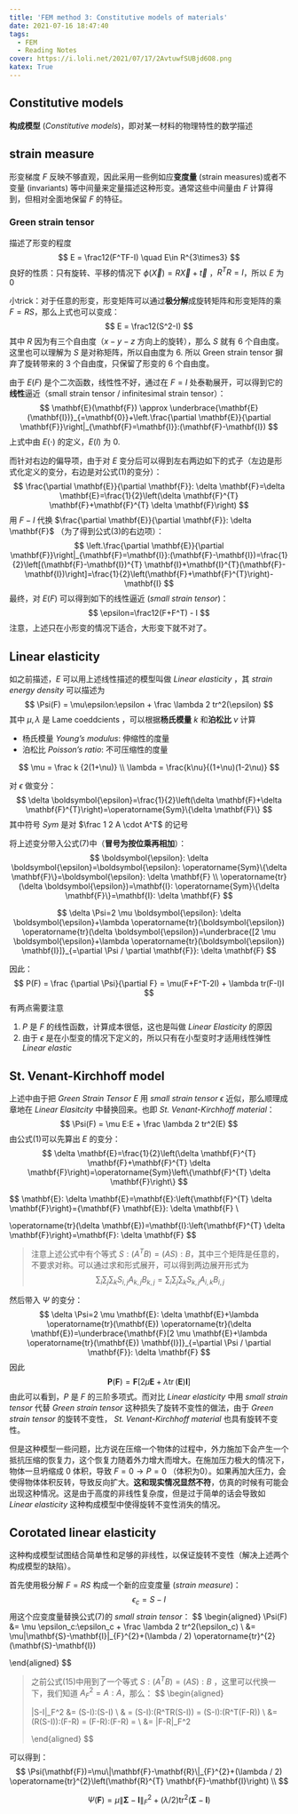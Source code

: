 ```yaml
---
title: 'FEM method 3: Constitutive models of materials'
date: 2021-07-16 18:47:40
tags: 
  - FEM
  - Reading Notes
cover: https://i.loli.net/2021/07/17/2AvtuwfSUBjd6O8.png
katex: True
---
```


## Constitutive models

**构成模型** (*Constitutive models*)，即对某一材料的物理特性的数学描述 



## strain measure

形变梯度 $F$ 反映不够直观，因此采用一些例如应**变度量** (strain measures)或者不变量 (invariants) 等中间量来定量描述这种形变。通常这些中间量由 $F$ 计算得到，但相对全面地保留 $F$ 的特征。

### Green strain tensor

描述了形变的程度
$$
E = \frac12(F^TF-I) \quad E\in R^{3\times3}
$$
良好的性质：只有旋转、平移的情况下 $\phi(\vec X) = R \vec X + \vec t$ ，$R^TR = I$，所以 $E$ 为 $0$

小trick：对于任意的形变，形变矩阵可以通过**极分解**成旋转矩阵和形变矩阵的乘 $F=RS$，那么上式也可以变成：
$$
E = \frac12(S^2-I)
$$
其中 $R$ 因为有三个自由度（$x-y-z$ 方向上的旋转），那么 $S$ 就有 $6$ 个自由度。这里也可以理解为 $S$ 是对称矩阵，所以自由度为 $6$. 所以 Green strain tensor 摒弃了旋转带来的 $3$ 个自由度，只保留了形变的 $6$ 个自由度。

由于 $E(F)$ 是个二次函数，线性性不好，通过在 $F = I$ 处泰勒展开，可以得到它的**线性**逼近（small strain tensor / infinitesimal strain tensor）：
$$
\mathbf{E}(\mathbf{F}) \approx \underbrace{\mathbf{E}(\mathbf{I})}_{=\mathbf{0}}+\left.\frac{\partial \mathbf{E}}{\partial \mathbf{F}}\right|_{\mathbf{F}=\mathbf{I}}:(\mathbf{F}-\mathbf{I})
$$
上式中由 $E(\cdot)$ 的定义，$E(I)$ 为 $0$.

而针对右边的偏导项，由于对 $E$ 变分后可以得到左右两边如下的式子（左边是形式化定义的变分，右边是对公式(1)的变分）：
$$
\frac{\partial \mathbf{E}}{\partial \mathbf{F}}: \delta \mathbf{F}=\delta \mathbf{E}=\frac{1}{2}\left(\delta \mathbf{F}^{T} \mathbf{F}+\mathbf{F}^{T} \delta \mathbf{F}\right)
$$
用 $F - I$ 代换 $\frac{\partial \mathbf{E}}{\partial \mathbf{F}}: \delta \mathbf{F}$ （为了得到公式(3)的右边项）：
$$
\left.\frac{\partial \mathbf{E}}{\partial \mathbf{F}}\right|_{\mathbf{F}=\mathbf{I}}:(\mathbf{F}-\mathbf{I})=\frac{1}{2}\left[(\mathbf{F}-\mathbf{I})^{T} \mathbf{I}+\mathbf{I}^{T}(\mathbf{F}-\mathbf{I})\right]=\frac{1}{2}\left(\mathbf{F}+\mathbf{F}^{T}\right)-\mathbf{I}
$$
最终，对 $E(F)$ 可以得到如下的线性逼近 (*small strain tensor*)：
$$
\epsilon=\frac12(F+F^T) - I
$$
注意，上述只在小形变的情况下适合，大形变下就不对了。



## Linear elasticity

如之前描述，$E$ 可以用上述线性描述的模型叫做 *Linear elasticity* ，其 *strain energy density* 可以描述为
$$
\Psi(F) = \mu\epsilon:\epsilon + \frac \lambda 2 tr^2(\epsilon)
$$
其中 $\mu,\lambda$ 是 Lame coeddcients ，可以根据**杨氏模量** $k$ 和**泊松比** $\nu$ 计算

- 杨氏模量 *Young’s modulus*: 伸缩性的度量
- 泊松比 *Poisson’s ratio*: 不可压缩性的度量

$$
\mu = \frac k {2(1+\nu)} \\
\lambda = \frac{k\nu}{(1+\nu)(1-2\nu)}
$$

对 $\epsilon$ 做变分：
$$
\delta \boldsymbol{\epsilon}=\frac{1}{2}\left(\delta \mathbf{F}+\delta \mathbf{F}^{T}\right)=\operatorname{Sym}\{\delta \mathbf{F}\}
$$
其中符号 $Sym$ 是对 $\frac 1 2 A \cdot A^T$ 的记号

将上述变分带入公式(7)中（**冒号为按位乘再相加**）：
$$
\boldsymbol{\epsilon}: \delta \boldsymbol{\epsilon}=\boldsymbol{\epsilon}: \operatorname{Sym}\{\delta \mathbf{F}\}=\boldsymbol{\epsilon}: \delta \mathbf{F} \\ \operatorname{tr}(\delta \boldsymbol{\epsilon})=\mathbf{I}: \operatorname{Sym}\{\delta \mathbf{F}\}=\mathbf{I}: \delta \mathbf{F}
$$

$$
\delta \Psi=2 \mu \boldsymbol{\epsilon}: \delta \boldsymbol{\epsilon}+\lambda \operatorname{tr}(\boldsymbol{\epsilon}) \operatorname{tr}(\delta \boldsymbol{\epsilon})=\underbrace{[2 \mu \boldsymbol{\epsilon}+\lambda \operatorname{tr}(\boldsymbol{\epsilon}) \mathbf{I}]}_{=\partial \Psi / \partial \mathbf{F}}: \delta \mathbf{F}
$$

因此：
$$
P(F) = \frac {\partial \Psi}{\partial F} = \mu(F+F^T-2I) + \lambda tr(F-I)I
$$
有两点需要注意

1. $P$ 是 $F$ 的线性函数，计算成本很低，这也是叫做 *Linear Elasticity* 的原因
2. 由于 $\epsilon$ 是在小型变的情况下定义的，所以只有在小型变时才适用线性弹性 *Linear elastic*



## St. Venant-Kirchhoff model

上述中由于把 *Green Strain Tensor* $E$ 用 *small strain tensor* $\epsilon$ 近似，那么顺理成章地在 *Linear Elasitcity* 中替换回来。也即 *St. Venant-Kirchhoff material*：
$$
\Psi(F) = \mu E:E + \frac \lambda 2 tr^2(E)
$$
由公式(1)可以先算出 $E$ 的变分：
$$
\delta \mathbf{E}=\frac{1}{2}\left(\delta \mathbf{F}^{T} \mathbf{F}+\mathbf{F}^{T} \delta \mathbf{F}\right)=\operatorname{Sym}\left\{\mathbf{F}^{T} \delta \mathbf{F}\right\}
$$

$$
\mathbf{E}: \delta \mathbf{E}=\mathbf{E}:\left\{\mathbf{F}^{T} \delta \mathbf{F}\right\}=\{\mathbf{F} \mathbf{E}\}: \delta \mathbf{F} \\

\operatorname{tr}(\delta \mathbf{E})=\mathbf{I}:\left\{\mathbf{F}^{T} \delta \mathbf{F}\right\}=\mathbf{F}: \delta \mathbf{F}
$$


> 注意上述公式中有个等式 $S:(A^TB) = (AS):B$，其中三个矩阵是任意的，不要求对称。可以通过求和形式展开，可以得到两边展开形式为
> $$
> \sum_i\sum_j\sum_k S_{i,j}A_{k,j}B_{k,j} = \sum_i\sum_j\sum_k S_{k,j}A_{i,k}B_{i,j}
> $$



然后带入 $\Psi$ 的变分：
$$
\delta \Psi=2 \mu \mathbf{E}: \delta \mathbf{E}+\lambda \operatorname{tr}(\mathbf{E}) \operatorname{tr}(\delta \mathbf{E})=\underbrace{\mathbf{F}[2 \mu \mathbf{E}+\lambda \operatorname{tr}(\mathbf{E}) \mathbf{I}]}_{=\partial \Psi / \partial \mathbf{F}}: \delta \mathbf{F} 
$$
因此
$$
\mathbf{P}(\mathbf{F})=\mathbf{F}[2 \mu \mathbf{E}+\lambda \operatorname{tr}(\mathbf{E}) \mathbf{I}]
$$
由此可以看到，$P$ 是 $F$ 的三阶多项式。而对比 *Linear elasticity* 中用 *small strain tensor* 代替 *Green strain tensor* 这种损失了旋转不变性的做法，由于 *Green strain tensor* 的旋转不变性， *St. Venant-Kirchhoff material* 也具有旋转不变性。

但是这种模型一些问题，比方说在压缩一个物体的过程中，外力施加下会产生一个抵抗压缩的恢复力，这个恢复力随着外力增大而增大。在施加压力极大的情况下，物体一旦坍缩成 $0$ 体积，导致 $F = 0 \longrightarrow P = 0$ （体积为0）。如果再加大压力，会使得物体体积反转，导致反向扩大。**这和现实情况显然不符**，仿真的时候有可能会出现这种情况。这是由于高度的非线性复杂度，但是过于简单的话会导致如 *Linear elasticity* 这种构成模型中使得旋转不变性消失的情况。

## Corotated linear elasticity

这种构成模型试图结合简单性和足够的非线性，以保证旋转不变性（解决上述两个构成模型的缺陷）。

首先使用极分解 $F = RS$ 构成一个新的应变度量 (*strain measure*)：
$$
\epsilon_c = S - I
$$
用这个应变度量替换公式(7)的 *small strain tensor*：
$$
\begin{aligned}
\Psi(F)  &= \mu \epsilon_c:\epsilon_c + \frac \lambda 2 tr^2(\epsilon_c) \\
&= \mu\|\mathbf{S}-\mathbf{I}\|_{F}^{2}+(\lambda / 2) \operatorname{tr}^{2}(\mathbf{S}-\mathbf{I})

\end{aligned}
$$

>  之前公式(15)中用到了一个等式 $S:(A^TB) = (AS):B$ ，这里可以代换一下，我们知道 $A_F^2 = A:A$，那么：
> $$
> \begin{aligned}
> 
> \|S-I\|_F^2 &= (S-I):(S-I) \\
> & = (S-I):(R^TR(S-I)) = (S-I):(R^T(F-R)) \\
> &= (R(S-I)):(F-R) = (F-R):(F-R) = \\
> &= \|F-R\|_F^2
> 
> \end{aligned}
> $$
> 

可以得到：
$$
\Psi(\mathbf{F})=\mu\|\mathbf{F}-\mathbf{R}\|_{F}^{2}+(\lambda / 2) \operatorname{tr}^{2}\left(\mathbf{R}^{T} \mathbf{F}-\mathbf{I}\right) \\
$$

$$
\Psi(\mathbf{F})=\mu\|\mathbf{\Sigma}-\mathbf{I}\|_{F}^{2}+(\lambda / 2) \operatorname{tr}^{2}(\boldsymbol{\Sigma}-\mathbf{I})
$$


